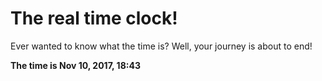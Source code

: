 # The real time clock!

Ever wanted to know what the time is? Well, your journey is about to end!

**The time is Nov 10, 2017, 18:43**